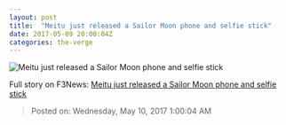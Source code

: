 ```yaml
---
layout: post
title:  "Meitu just released a Sailor Moon phone and selfie stick"
date: 2017-05-09 20:00:04Z
categories: the-verge
---
```


![Meitu just released a Sailor Moon phone and selfie stick](https://cdn0.vox-cdn.com/thumbor/i-m7hOS_SRonPaozqS8sw5AhJ8I=/0x20:1000x544/fit-in/1200x630/cdn3.vox-cdn.com/uploads/chorus_asset/file/8490115/59103d6f97b9766107__1_.jpg)




Full story on F3News: [Meitu just released a Sailor Moon phone and selfie stick](http://www.f3nws.com/n/fRxUzB)

> Posted on: Wednesday, May 10, 2017 1:00:04 AM
